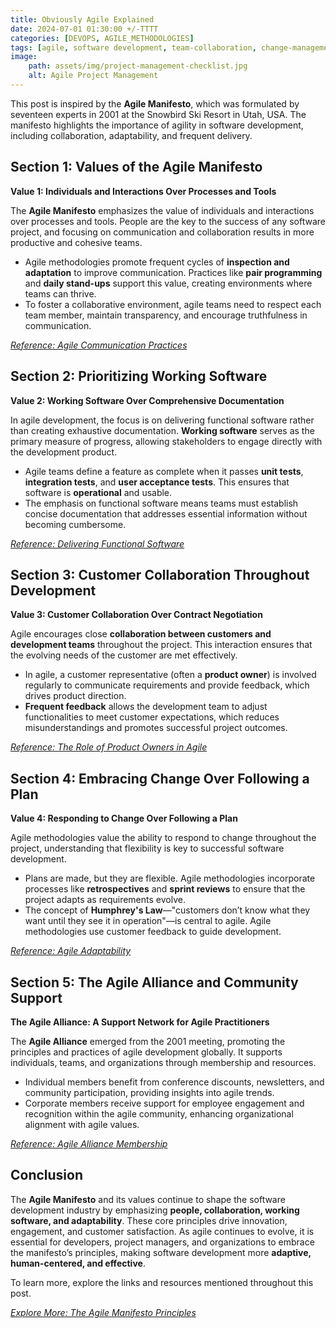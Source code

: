 ```yaml
---
title: Obviously Agile Explained 
date: 2024-07-01 01:30:00 +/-TTTT
categories: [DEVOPS, AGILE_METHODOLOGIES]
tags: [agile, software development, team-collaboration, change-management, customer-involvement, devops]
image:
    path: assets/img/project-management-checklist.jpg
    alt: Agile Project Management
---
```


This post is inspired by the **Agile Manifesto**, which was formulated by seventeen experts in 2001 at the Snowbird Ski Resort in Utah, USA. The manifesto highlights the importance of agility in software development, including collaboration, adaptability, and frequent delivery.

## Section 1: Values of the Agile Manifesto

**Value 1: Individuals and Interactions Over Processes and Tools**

The **Agile Manifesto** emphasizes the value of individuals and interactions over processes and tools. People are the key to the success of any software project, and focusing on communication and collaboration results in more productive and cohesive teams.

- Agile methodologies promote frequent cycles of **inspection and adaptation** to improve communication. Practices like **pair programming** and **daily stand-ups** support this value, creating environments where teams can thrive.
- To foster a collaborative environment, agile teams need to respect each team member, maintain transparency, and encourage truthfulness in communication.

*[Reference: Agile Communication Practices](https://defradigital.blog.gov.uk/a-guide-to-agile-communication/)*

## Section 2: Prioritizing Working Software

**Value 2: Working Software Over Comprehensive Documentation**

In agile development, the focus is on delivering functional software rather than creating exhaustive documentation. **Working software** serves as the primary measure of progress, allowing stakeholders to engage directly with the development product.

- Agile teams define a feature as complete when it passes **unit tests**, **integration tests**, and **user acceptance tests**. This ensures that software is **operational** and usable.
- The emphasis on functional software means teams must establish concise documentation that addresses essential information without becoming cumbersome.

*[Reference: Delivering Functional Software](https://www.linkedin.com/pulse/functional-side-business-software-delivery-neil-magnuson-pmp-csm)*

## Section 3: Customer Collaboration Throughout Development

**Value 3: Customer Collaboration Over Contract Negotiation**

Agile encourages close **collaboration between customers and development teams** throughout the project. This interaction ensures that the evolving needs of the customer are met effectively.

- In agile, a customer representative (often a **product owner**) is involved regularly to communicate requirements and provide feedback, which drives product direction.
- **Frequent feedback** allows the development team to adjust functionalities to meet customer expectations, which reduces misunderstandings and promotes successful project outcomes.

*[Reference: The Role of Product Owners in Agile](https://scaledagileframework.com/product-owner/#:~:text=The%20Product%20Owner%20(PO)%20is,with%20customer%20and%20stakeholder%20needs.)*

## Section 4: Embracing Change Over Following a Plan

**Value 4: Responding to Change Over Following a Plan**

Agile methodologies value the ability to respond to change throughout the project, understanding that flexibility is key to successful software development.

- Plans are made, but they are flexible. Agile methodologies incorporate processes like **retrospectives** and **sprint reviews** to ensure that the project adapts as requirements evolve.
- The concept of **Humphrey's Law**—"customers don’t know what they want until they see it in operation"—is central to agile. Agile methodologies use customer feedback to guide development.

*[Reference: Agile Adaptability](https://medium.com/@prestinisebastian/agile-flexibility-and-adaptability-67f87f20a498)*

## Section 5: The Agile Alliance and Community Support

**The Agile Alliance: A Support Network for Agile Practitioners**

The **Agile Alliance** emerged from the 2001 meeting, promoting the principles and practices of agile development globally. It supports individuals, teams, and organizations through membership and resources.

- Individual members benefit from conference discounts, newsletters, and community participation, providing insights into agile trends.
- Corporate members receive support for employee engagement and recognition within the agile community, enhancing organizational alignment with agile values.

*[Reference: Agile Alliance Membership](https://www.agilealliance.org/membership)*

## Conclusion

The **Agile Manifesto** and its values continue to shape the software development industry by emphasizing **people, collaboration, working software, and adaptability**. These core principles drive innovation, engagement, and customer satisfaction. As agile continues to evolve, it is essential for developers, project managers, and organizations to embrace the manifesto’s principles, making software development more **adaptive, human-centered, and effective**.

To learn more, explore the links and resources mentioned throughout this post.

*[Explore More: The Agile Manifesto Principles](https://agilemanifesto.org/principles.html)*